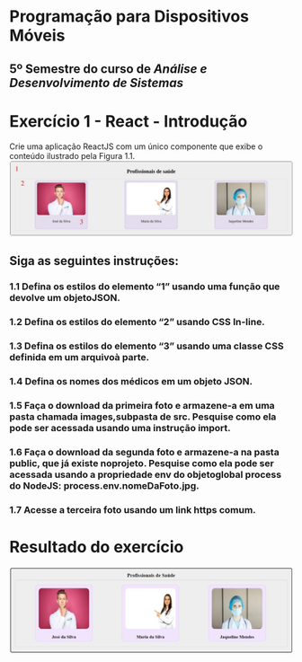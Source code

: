 # Programação para Dispositivos Móveis
## 5º Semestre do curso de *Análise e Desenvolvimento de Sistemas*
# Exercício 1 - React - Introdução

Crie uma aplicação ReactJS com um único componente que exibe o conteúdo ilustrado pela Figura 1.1.
![Figura Solicitada:](./src/images/como_pediu.jpg "Figura 1.1")

## Siga as seguintes instruções:   
### 1.1 Defina os estilos do elemento “1” usando uma função que devolve um objetoJSON.   
### 1.2 Defina os estilos do elemento “2” usando CSS In-line.   
### 1.3 Defina os estilos do elemento “3” usando uma classe CSS definida em um arquivoà parte.   
### 1.4 Defina os nomes dos médicos em um objeto JSON.    
### 1.5 Faça o download da primeira foto e armazene-a em uma pasta chamada images,subpasta de src. Pesquise como ela pode ser acessada usando uma instrução import.   
### 1.6 Faça o download da segunda foto e armazene-a na pasta public, que já existe noprojeto. Pesquise como ela pode ser acessada usando a propriedade env do objetoglobal process do NodeJS: process.env.nomeDaFoto.jpg.   
### 1.7 Acesse a terceira foto usando um link https comum.
#
# Resultado do exercício
![Figura Solicitada:](./src/images/como_ficou.jpg "Figura Resultado")
